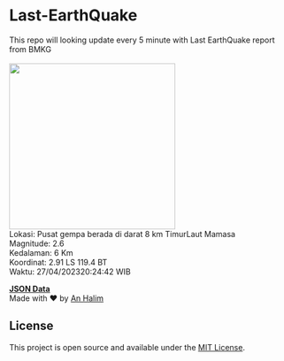 # Last-EarthQuake
This repo will looking update every 5 minute with Last EarthQuake report from BMKG
<br>
<br>
<img src="https://ews.bmkg.go.id/TEWS/data/20230427202442.mmi.jpg?62885lmu1vc6tf2crpe8oeb" width="300"/>
<br>
Lokasi: Pusat gempa berada di darat 8 km TimurLaut Mamasa <br>
Magnitude: 2.6 <br>
Kedalaman: 6 Km <br>
Koordinat: 2.91 LS 119.4 BT <br>
Waktu: 27/04/202320:24:42 WIB <br>

<a href="./data/data.json">**JSON Data**</a>
<br>
Made with ❤️ by <a href="https://github.com/an-halim">An Halim</a>
## License

This project is open source and available under the [MIT License](LICENSE).
